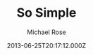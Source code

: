 ---
title: So Simple
github: https://github.com/mmistakes/so-simple-theme
demo: https://mmistakes.github.io/so-simple-theme/
author: Michael Rose
ssg:
  - Jekyll
cms:
  - Markdown
date: 2013-06-25T20:17:12.000Z
description: A simple Jekyll theme for words and pictures.
draft: true
publish_date: '2013-06-25T20:17:12Z'
update_date: '2021-09-22T02:46:52Z'
github_star: 1826
github_fork: 2423
---